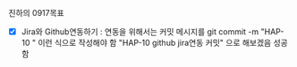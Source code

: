 진하의 0917목표
- [x] Jira와 Github연동하기
: 연동을 위해서는 커밋 메시지를
git commit -m "HAP-10 <message>" 이런 식으로 작성해야 함
"HAP-10 github jira연동 커밋" 으로 해보겠음
성공함